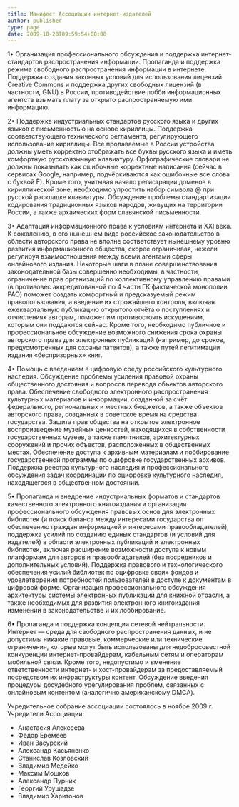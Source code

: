 ```yaml
---
title: Манифест Ассоциации интернет-издателей
author: publisher
type: page
date: 2009-10-20T09:59:54+00:00
---
```

1• Организация профессионального обсуждения и поддержка интернет-стандартов распространения информации. Пропаганда и поддержка режима свободного распространения информации в интернете. Поддержка создания законных условий для использования лицензий Creative Commons и поддержка других свободных лицензий (в частности, GNU) в России, противодействие лобби информационных агентств взымать плату за открыто распространяемую ими информацию.

2• Поддержка индустриальных стандартов русского языка и других языков с письменностью на основе кириллицы. Поддержка соответствующего технического регламента, регулирующего использование кириллицы. Все продаваемые в России устройства должны уметь корректно отображать все буквы русского языка и иметь комфортную русскоязычную клавиатуру. Орфографические словари не должны показывать как ошибочные корректные написания (сейчас в сервисах Google, например, подчёркиваются как ошибочные все слова с буквой Ё). Кроме того, учитывая начало регистрации доменов в кириллической зоне, необходимо упростить набор символа @ при русской раскладке клавиатуры. Обсуждение проблемы стандартизации кодирования традиционных языков народов, живущих на территории России, а также архаических форм славянской письменности.

3• Адаптация информационного права к условиям интернета и XXI века. К сожалению, в его нынешнем виде российское законодательство в области авторского права не вполне соответствует нынешнему уровню развития информационного общества, скорее ограничивая, нежели регулируя взаимоотношения между всеми агентами сферы онлайнового издания. Некоторые шаги в плане совершенствования законодательной базы совершенно необходимы, в частности, ограничение прав организаций по коллективному управлению правами (в противовес аккредитованной по 4 части ГК фактической монополии РАО) поможет создать комфортный и предсказуемый режим правопользования, а введение их строжайшего контроля, включая ежеквартальную публикацию открытого отчёта о поступлениях и отчислениях авторам, поможет им противостоять искушениям, которым они поддаются сейчас. Кроме того, необходимо публичное и профессиональное обсуждение возможного снижения срока охраны авторского права для электронных публикаций (например, до сроков, предусмотренных для охраны патентов), а также путей легитимации издания «беспризорных» книг.

4• Помощь с введением в цифровую среду российского культурного наследия. Обсуждение проблемы усиления правовой охраны общественного достояния и вопросов перевода объектов авторского права. Обеспечение свободного электронного распространения культурных материалов и информации, созданной за счёт федерального, региональных и местных бюджетов, а также объектов авторского права, созданных в советское время на средства государства. Защита прав общества на открытое электронное воспроизведение музейных ценностей, находящихся в собственности государственных музеев, а также памятников, архитектурных сооружений и прочих объектов, расположенных в общественных местах. Обеспечение доступа к архивным материалам и лоббирование государственной программы по оцифровке государственных архивов. Поддержка реестра культурного наследия и профессионального обсуждения задач координации по оцифровке культурного наследия, находящегося в общественном достоянии.

5• Пропаганда и внедрение индустриальных форматов и стандартов качественного электронного книгоиздания и организация профессионального обсуждения правовых основ для электронных библиотек (и поиск баланса между интересами государства оп обеспечению граждан информацией и интересами правообладателей), поддержка усилий по созданию единых стандартов (и условий для издателей) в области электронных публикаций и электронных библиотек, включая расширение возможности доступа к новым платформам для авторов и правообладателей (без посредников и дополнительных условий). Поддержка правового и технологического обеспечения усилий библиотек по оцифровке своих фондов и удовлетворения потребностей пользователей в доступе к документам в цифровой форме. Организация профессионального обсуждения архитектуры системы электронных публикаций для книжной отрасли, а также необходимых для развития электронного книгоиздания изменений в законодательстве и их лоббирование.

6• Пропаганда и поддержка концепции сетевой нейтральности. Интернет — среда для свободного распространения данных, и не допустимы никакие правовые, коммерческие или технические ограничения, которые могут быть использованы для недобросовестной конкуренции интернет-провайдерам, кабельным сетям и операторам мобильной связи. Кроме того, недопустимо и вменение ответственности интернет- и хост-провайдерам за предоставляемый посредством их инфраструктуры контент. Обсуждение введения процедуры досудебного урегулирования проблем, связанных с онлайновым контентом (аналогично американскому DMCA).

Учредительное собрание ассоциации состоялось в ноябре 2009 г.  Учредители Ассоциации:

- Анастасия Алексеева
- Фёдор Еремеев
- Иван Засурский
- Александр Касьяненко
- Станислав Козловский
- Владимир Медейко
- Максим Мошков
- Александр Пурник
- Георгий Урушадзе
- Владимир Харитонов